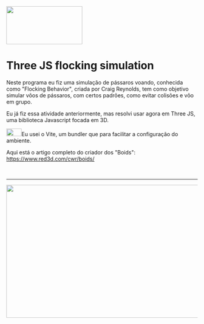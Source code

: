 <img src="https://miro.medium.com/max/724/1*6s_Dkfeldg35ySmAp0tPkQ.png" width="200px" height="100px"/>


# Three JS flocking simulation

Neste programa eu fiz uma simulação de pássaros voando, conhecida como "Flocking Behavior", criada por Craig Reynolds, tem como objetivo simular vôos de pássaros, com certos padrões, como evitar colisões e vôo em grupo.

Eu já fiz essa atividade anteriormente, mas resolvi usar agora em Three JS, uma biblioteca Javascript focada em 3D.


<img src="https://vitejs.dev/logo.svg" width="40px" height="20px" />Eu usei o Vite, um bundler que para facilitar a configuração do ambiente.

Aqui está o artigo completo do criador dos "Boids": https://www.red3d.com/cwr/boids/

<br>
<hr>

<img src="https://media.giphy.com/media/BqShrDWH8qjw6Xpxau/giphy.gif" width="700" height="350" />
